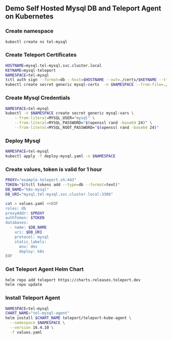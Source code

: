 ## Demo Self Hosted Mysql DB and Teleport Agent on Kubernetes

### Create namespace

```sh
kubectl create ns tel-mysql
```

### Create Teleport Certificates
```sh
HOSTNAME=mysql.tel-mysql.svc.cluster.local
KEYNAME=mysql-teleport
NAMESPACE=tel-mysql
tctl auth sign --format=db --host=$HOSTNAME --out=./certs/$KEYNAME --ttl=2190h
kubectl create secret generic mysql-certs  -n $NAMESPACE --from-file=./certs/$KEYNAME.crt --from-file=./certs/$KEYNAME.key --from-file=./certs/$KEYNAME.cas
```

### Create Mysql Credentials
```sh
NAMESPACE=tel-mysql
kubectl -n $NAMESPACE create secret generic mysql-vars \
    --from-literal=MYSQL_USER="mysql" \
    --from-literal=MYSQL_PASSWORD="$(openssl rand -base64 24)" \
    --from-literal=MYSQL_ROOT_PASSWORD="$(openssl rand -base64 24)"
```

### Deploy Mysql
```sh
NAMESPACE=tel-mysql
kubectl apply -f deploy-mysql.yaml -n $NAMESPACE
```

### Create values, token is valid for 1 hour
```sh
PROXY="example.teleport.sh:443"
TOKEN="$(tctl tokens add --type=db --format=text)"
DB_NAME="k8s-mysql"
DB_URI="mysql.tel-mysql.svc.cluster.local:3306"

cat > values.yaml <<EOF
roles: db
proxyAddr: $PROXY
authToken: $TOKEN
databases:
  - name: $DB_NAME
    uri: $DB_URI
    protocol: mysql
    static_labels:
      env: dev
      deploy: k8s
EOF
```

### Get Teleport Agent Helm Chart
```sh
helm repo add teleport https://charts.releases.teleport.dev
helm repo update
```

### Install Teleport Agent
```sh
NAMESPACE=tel-mysql
CHART_NAME="tel-mysql-agent"
helm install $CHART_NAME teleport/teleport-kube-agent \
  --namespace $NAMESPACE \
  --version 16.4.10 \
  -f values.yaml
```
